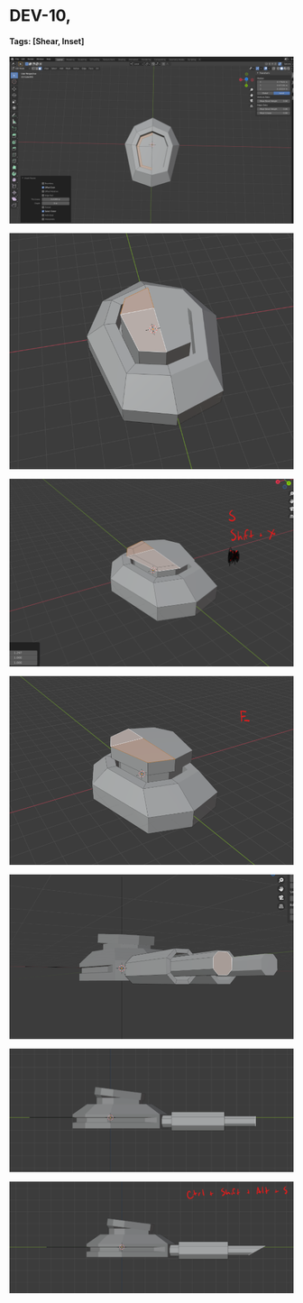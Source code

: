 # DEV-10,
#### Tags: [Shear, Inset]

![](../images/DEV-10/DEV-10-A.png)

![](../images/DEV-10/DEV-10-A2.png)

![](../images/DEV-10/DEV-10-A3.png)

![](../images/DEV-10/DEV-10-A4.png)

![](../images/DEV-10/DEV-10-B.png)

![](../images/DEV-10/DEV-10-B2.png)

![](../images/DEV-10/DEV-10-B3.png)
